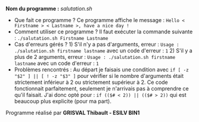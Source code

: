 **Nom du programme :** *salutation.sh*
- Que fait ce programme ?
Ce programme affiche le message : `Hello < Firstname > < Lastname >, have a nice day !`
- Comment utiliser ce programme ?
Il faut exécuter la commande suivante : `./salutation.sh Firstname Lastname`
- Cas d'erreurs gérés ?
        1) S'il n'y a pas d'arguments, erreur : `Usage : ./salutation.sh firstname lastname` avec un code d'erreur : `1`
        2) S'il y a plus de 2 arguments, erreur : `Usage : ./salutation.sh firstname lastname` avec un code d'erreur : `1`
- Problèmes rencontrés :
	Au départ je faisais une condition avec `if [ -z "$2" ] || [ ! -z "$3" ]` pour vérifier si le nombre d'arguments était strictement inférieur à 2 ou strictement supérieur à 2.
	Ce code fonctionnait parfaitement, seulement je n'arrivais pas à comprendre ce qu'il faisait.
	J'ai donc opté pour : `if (($# < 2)) || (($# > 2))` qui est beaucoup plus explicite (pour ma part).

Programme réalisé par **GRISVAL Thibault - ESILV BIN1**
